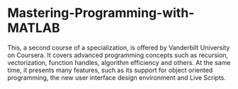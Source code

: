 # Mastering-Programming-with-MATLAB
This, a second course of a specialization, is offered by Vanderbilt University on Coursera.  It covers advanced programming concepts such as recursion, vectorization, function handles, algorithm efficiency and others. At the same time, it presents many features, such as  its support for object oriented programming, the new user interface design environment and Live Scripts.
